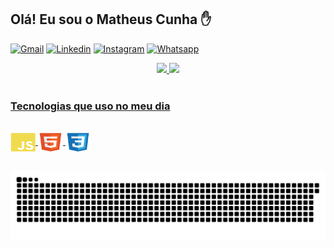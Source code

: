 ## Olá! Eu sou o Matheus Cunha ✋

[![Gmail](https://img.shields.io/badge/Gmail-D14836?style=for-the-badge&logo=gmail&logoColor=white)](mailto:mbcasus@gmail.com)
[![Linkedin](https://img.shields.io/badge/LinkedIn-0077B5?style=for-the-badge&logo=linkedin&logoColor=white)](https://www.linkedin.com/in/matheus-barbosa-23aa69248/)
[![Instagram](https://img.shields.io/badge/Instagram-E4405F?style=for-the-badge&logo=instagram&logoColor=white)](https://instagram.com/blade_matheus)
[![Whatsapp](https://img.shields.io/badge/WhatsApp-25D366?style=for-the-badge&logo=whatsapp&logoColor=white)](https://whatsa.me/5522981385802)

<div align="center">
  <a href="https://github.com/mbcunha">
  <img height="180em" src="https://github-readme-stats.vercel.app/api?username=mbcunha&show_icons=true&theme=tokyonight&include_all_commits=true&count_private=true"/>
  <img height="180em" src="https://github-readme-stats.vercel.app/api/top-langs/?username=mbcunha&layout=compact&langs_count=7&theme=tokyonight"/>
</div><br>

### Tecnologias que uso no meu dia

<div style="display: inline_block"><br>
  <img align="center" alt="Rafa-Js" height="30" width="40" src="https://raw.githubusercontent.com/devicons/devicon/master/icons/javascript/javascript-plain.svg">
  <img align="center" alt="Rafa-HTML" height="30" width="40" src="https://raw.githubusercontent.com/devicons/devicon/master/icons/html5/html5-original.svg">
  <img align="center" alt="Rafa-CSS" height="30" width="40" src="https://raw.githubusercontent.com/devicons/devicon/master/icons/css3/css3-original.svg">
</div><br>
 
<div> 
 
  ![Snake animation](https://github.com/mbcunha/mbcunha/blob/output/github-contribution-grid-snake.svg)
 
</div>
